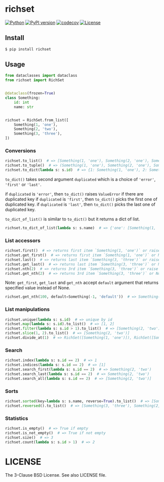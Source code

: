 # richset

[![Python](https://img.shields.io/pypi/pyversions/richset.svg)](https://badge.fury.io/py/richset)
[![PyPI version](https://img.shields.io/pypi/v/richset.svg)](https://pypi.python.org/pypi/richset/)
[![codecov](https://codecov.io/gh/kitsuyui/python-richset/branch/main/graph/badge.svg?token=LH210UT9Q0)](https://codecov.io/gh/kitsuyui/python-richset)
[![License](https://img.shields.io/badge/License-BSD%203--Clause-blue.svg)](https://opensource.org/licenses/BSD-3-Clause)

## Install

```sh
$ pip install richset
```

## Usage

```python
from dataclasses import dataclass
from richset import RichSet


@dataclass(frozen=True)
class Something:
    id: int
    name: str


richset = RichSet.from_list([
    Something(1, 'one'),
    Something(2, 'two'),
    Something(3, 'three'),
])
```

### Conversions

```python
richset.to_list()  # => [Something(1, 'one'), Something(2, 'one'), Something(3, 'three')]
richset.to_tuple()  # => (Something(1, 'one'), Something(2, 'one'), Something(3, 'three'))
richset.to_dict(lambda s: s.id)  # => {1: Something(1, 'one'), 2: Something(2, 'one'), 3: Something(3, 'three')}
```

`to_dict()` takes second argument `duplicated` which is a choice of `'error'`, `'first'` or `'last'`.

if `duplicated` is `'error'`, then `to_dict()` raises `ValueError` if there are duplicated key
if `duplicated` is `'first'`, then `to_dict()` picks the first one of duplicated key.
if `duplicated` is `'last'`, then `to_dict()` picks the last one of duplicated key.

`to_dict_of_list()` is similar to `to_dict()` but it returns a dict of list.

```python
richset.to_dict_of_list(lambda s: s.name)  # => {'one': [Something(1, 'john'), Something(2, 'john')], 'three': [Something(3, 'jane')]}
```

### List accessors

```python
richset.first()  # => returns first item `Something(1, 'one')` or raise Error (if empty)
richset.get_first()  # => returns first item `Something(1, 'one')` or None (if empty)
richset.last()  # => returns last item `Something(3, 'three')` or raise Error (if empty)
richset.get_last()  # => returns last item `Something(3, 'three')` or None (if empty)
richset.nth(2)  # => returns 3rd item `Something(3, 'three')` or raise Error (if empty)
richset.get_nth(2)  # => returns 3rd item `Something(3, 'three')` or None (if empty)
```

Note: `get_first`, `get_last` and `get_nth` accept `default` argument that returns specified value instead of None.

```python
richset.get_nth(100, default=Something(-1, 'default'))  # => Something(-1, 'default')
```

### List manipulations

```python
richset.unique(lambda s: s.id)  # => unique by id
richset.map(lambda s: s.id).to_list()  # => [1, 2]
richset.filter(lambda s: s.id > 1).to_list()  # => [Something(2, 'two'), Something(3, 'three')]
richset.slice(1, 2).to_list()  # => [Something(2, 'two')]
richset.divide_at(1)  # => RichSet([Something(1, 'one')]), RichSet([Something(2, 'two'), Something(3, 'three')])
```

### Search

```python
richset.index(lambda s: s.id == 2)  # => 1
richset.indices(lambda s: s.id == 2)  # => [1]
richset.search_first(lambda s: s.id == 2)  # => Something(2, 'two')
richset.search_last(lambda s: s.id == 2)  # => Something(2, 'two')
richset.search_all(lambda s: s.id == 2)  # => [Something(2, 'two')]
```

### Sorts

```python
richset.sorted(key=lambda s: s.name, reverse=True).to_list()  # => [Something(2, 'two'), Something(3, 'three'), Something(1, 'one')]
richset.reversed().to_list()  # => [Something(3, 'three'), Something(2, 'two'), Something(1, 'one')]
```

### Statistics

```python
richset.is_empty()  # => True if empty
richset.is_not_empty()  # => True if not empty
richset.size()  # => 3
richset.count(lambda s: s.id > 1)  # => 2
```

# LICENSE

The 3-Clause BSD License. See also LICENSE file.
